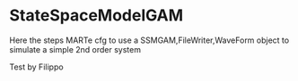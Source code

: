 # StateSpaceModelGAM
Here the steps MARTe cfg to use a SSMGAM,FileWriter,WaveForm object to simulate a simple 2nd order system

Test by Filippo

